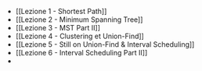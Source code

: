 - [[Lezione 1 - Shortest Path]]
- [[Lezione 2 - Minimum Spanning Tree]]
- [[Lezione 3 - MST Part II]]
- [[Lezione 4 - Clustering et Union-Find]]
- [[Lezione 5 - Still on Union-Find & Interval Scheduling]]
- [[Lezione 6 - Interval Scheduling Part II]]
- 
